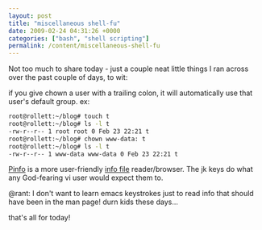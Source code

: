 ```yaml
---
layout: post
title: "miscellaneous shell-fu"
date: 2009-02-24 04:31:26 +0000
categories: ["bash", "shell scripting"]
permalink: /content/miscellaneous-shell-fu
---
```


Not too much to share today - just a couple neat little things I ran
across over the past couple of days, to wit:

if you give chown a user with a trailing colon, it will automatically
use that user\'s default group. ex:

``` sh
root@rollett:~/blog# touch t
root@rollett:~/blog# ls -l t
-rw-r--r-- 1 root root 0 Feb 23 22:21 t
root@rollett:~/blog# chown www-data: t
root@rollett:~/blog# ls -l t
-rw-r--r-- 1 www-data www-data 0 Feb 23 22:21 t
```

[Pinfo](http://pinfo.sourceforge.net/) is a more user-friendly [info
file](http://www.gnu.org/software/texinfo/) reader/browser. The jk keys
do what any God-fearing vi user would expect them to.

@rant: I don't want to learn emacs keystrokes just to read info that
should have been in the man page! durn kids these days...

that's all for today!
